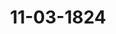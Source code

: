 ---  
schema: default  
title: 11-03-1824  
organization: Team Charlie  
notes: "<p>Description</p><p>Neunte Sitzung.

Geschehen, Frankfurt den 11. März 1824.

In Gegenwart

aller in der achten Sitzung Anwesenden.

Mit Ausnahme

von Seiten Preussens: des Herrn Gesandten, Grafen von der Goltz, für welchen

der K. K. Oesterreichische praͤsidirende Herr Gesandte, Freiherr von Münch-Belling

hausen — und

von Seiten von Mecklenburg-Schwerin u. Strelitz: des Herrn Gesandten von

Pentz, für welchen der in dieser Sitzung wieder hinzugekommene Herr Gesandte, Graf

von Eyben, substituirt war.

</p><p>§.58</p><p>Substitutionen.

Der Kaiserlich=Königliche präsidirende Herr Gesandte, Freiherr von

Münch-Bellinghausen, zeigt an, daß er sich auf Ersuchen des Königlich-Preussischen

Herrn Bundestagsgesandten, Grafen von der Goltz, beehre, in der heutigen Sitzung die

Stimme für Preussen zu führen; deßgleichen daß der Herr Bundestagsgesandte, Graf von

Eyben, von dem Großherzoglich-Mecklenburg-Schwerin- und Strelitzischen Bundestags

gesandten, Herrn von Pentz, substituirt worden sey.



</p><p>§.59</p><p>Reclamation der Domcapitularen zu Speyer, wegen der ihnen durch die

Großherzoglich=Badische Regierung auferlegten Pensionsteuer.

(1. Sitz. §. 5 d. J.)

Oesterreich. Der Kaiserlich-Königliche Hof hat bei Gelegenheit der Reclamation

der Domcapitularen zu Constanz gegen die ihnen von der Großherzoglich-Badischen Regie

rung auferlegte Besteuerung ihrer nach dem Reichsdeputations-Schlusse zu beziehenden

Sustentationen, in der 18. vorjährigen Sitzung diejenigen Gründe entwickelt, welche die

Geschichte und der Geist der durch den Artikel 15 der Bundesacte garantirten Bestimmun

gen des gedachten Reichsgrundgesetzes für die nachgesuchte Befreiung darbieten, und sich

hiernach zu Gunsten der Reclamanten erklärt.

Da nun der Anspruch der Domcapitularen zu Speyer ganz gleicher Natur ist, so vermag

der Kaiserlich-Königliche Hof bei dieser Veranlassung nur der damals dargelegten Ansicht

treu zu bleiben, und muß sich auch hier für das Princip der Befreiung, als in dem

Reichsdeputations-Schlusse begründet, aussprechen.

Wenn uͤbrigens die hohe Bundesversammlung sich unbezweifelt bestimmt finden wird, dem

in der Angelegenheit der Constanzer Domherren von der Stimmenmehrheit aufgefaßten und

zum Beschlusse erhobenen entgegengesetzten Principe auch bei der gegenwärtigen Reclamation

Folge zu geben, so wird dieselbe sich wohl auch darin einigen, daß, nach der von der Groß

herzoglich=Badischen Gesandtschaft bereits gegebenen Aufklärung, es sich in dieser Angele

genheit um keine Weigerung oder Hemmung der Rechtspflege handelt, welche einen fer

nern bundesgesetzlichen Einfluß der Bundesversammlung hierauf begründen könnte.

Preussen. In Beurtheilung der von den Domcapitularen zu Speyer angebrachten

Reclamation, wegen der ihnen durch die Großherzoglich-Badische Regierung auferlegten

Pensionssteuer, tritt der Königlich-Preussische Hof dem hierüber erstatteten Gutachten

des Herrn Referenten in so weit bei, als sich dasselbe ad 1) über die Legitimation des

Anwalts der Reclamanten, und ad 2) über die Competenz dieser hohen Versammlung

verbreitet.

Hinsichtlich der eben daselbst ad 3) bei Beleuchtung des Wesens der Reclamation

berührten allgemeinen Gründe, worauf die Reclamanten ihre Beschwerde stützen, kann

man diesseits, wegen anerkannter wesentlicher Uebereinstimmung des vorliegenden Falls mit

der früheren, bereits erledigten Beschwerde der Domcapitularen zu Constanz, auf die, in

Betreff der letzteren, am 26. Juni vorigen Jahres (18. Sitz. §. 113) abgegebene Erklärung

nur lediglich Bezug nehmen.

Die ebenfalls im gedachten Gutachten gewürdigten besondern Gründe für die von

den Reclamanten verlangte Steuerfreiheit scheinen endlich dem Königlich-Preussischen Hofe

kein Gewicht zu haben, welches die hohe Bundesversammlung bestimmen könnte, über diese

Beschwerde anders, als uͤber das fruͤhere Gesuch der Constanzer Domcapitularen zu ent

scheiden.

Möglicher Weise wäre über den Sinn des vertragsmäsigen und bloß privatrecht

lichen Verhältnisses zu dem Großherzoglich-Badischen Fiscus, woraus die Reclamanten

einen besondern Anspruch auf Steuerfreiheit ihrer Pensionen herleiten wollen, bei der dieser

halb entstandenen Differenz im Wege Rechtens zu entscheiden; denn obwohl die Ent

richtung einer Landessteuer auf einer allgemeinen Verpflichtung der Unterthanen beruht,

welche ihrer Natur nach kein Gegenstand eines Rechtsstreites seyn kann; so dürfte doch

hierdurch in einzelnen Fällen, wo aus besondern privatrechtlichen Titeln Ansprüche

auf Steuerbefreiung erhoben werden, richterliche Erörterung und Entscheidung derselben

nicht überhaupt und unbedingt, sondern nur in so weit ausgeschlossen seyn, als

die Kraft und Verbindlichkeit der behaupteten besondern Rechtstitel durch das bestehende

Steuergesetz ausdrücklich aufgehoben worden ist; namentlich würde nach Preussischem

Rechte, so wie nach einer ziemlich allgemeinen Praxis, richterliche Entscheidung solcher

Ansprüche selbst alsdann eintreten können, wenn, ohne ausdrückliche Aufhebung der

ihnen zum Grunde liegenden besondern privatrechtlichen Titel, eine Landes

steuer ganz allgemein, oder doch für alle Mitglieder einer bestimmten Classe, eingeführt

wäre.

Vorausgesetzt, der besondere privatrechtliche Titel, welchen die Reclamanten bei Be

gründung ihres Anspruchs geltend zu machen suchen, wäre durch das Großherzoglich-Badi

sche Steuergesetz nicht ausdrücklich aufgehoben; so hätten sie sich nach jener Ansicht zunächst

an die competenten Landesgerichte, nicht aber an die hohe Bundesversammlung zu wenden

gehabt, welcher erst im Falle erwiesener Justizverweigerung oder Verzögerung nach Art. 29

der Wiener Schlußacte bundesverfassungsmäsige Einwirkung in dieser Sache zustände.

Selbst unter jener Voraussetzung erschiene mithin ihre vorliegende Beschwerde zu früh

zeitig, da sie keine stattgehabte Verfolgung ihres Anspruchs vor den competenten Großher

zoglich-Badischen Landesgerichten, also auch keine von Seiten derselben erfolgte Justizver

weigerung rc. nachgewiesen haben.

Sind nun aber im Großherzogthume Baden -- wie aus der Erklaͤrung des Großherzog

lichen Herrn Bundestagsgesandten hervorgeht — alle Steuer-Exemtionen, auf wel

chen Titeln sie beruhen mögen, durch klare Gesetze ausdrücklich aufgehoben;

so fällt, nach obiger Ansicht, zugleich mit der Möglichkeit einer richterlichen Entscheidung des

Anspruchs der Reclamanten auch die Möglichkeit einer, auf den 29. Art. der Wiener Schluß

acte zu gründenden, eventuellen Einwirkung der Bundesversammlung hinweg.

Der Königlich=Preussische Hof stimmt daher, wie bei der Beschwerde der Constanzer

Domcapitularen, auch im gegenwärtigen Falle für Abweisung der Reclamanten.

Baiern.. Der Königlich-Baierische Bundestagsgesandte ist in Betreff der Recla

mation einiger pensionirten Capitularen des vormaligen Domstifts Speyer, wegen der durch

die Großherzoglich-Badische Regierung ihnen auferlegten Pensionssteuer, worüber in der

1. dießjährigen Bundestagssitzung v. 15. Januar (§. 5) Vortrag erstattet wurde, angewiesen

worden, unter Beziehung auf die hinsichtlich der ähnlichen Reclamation der Constanzer

Domcapitularen in der 18. vorjährigen Bundestagssitzung vom 26. Juni (§. 113) gege

bene Abstimmung und den sonach durch die Stimmenmehrheit gefaßten Beschluß, für die

gleichmäsige Abweisung der Reclamanten zu stimmen.

Königreich Sachsen. Seine Königliche Majestät haben Höchstihre Ansicht

über die Auslegung und Anwendung der bei der Reclamation der Domcapitularen zu Speyer

einschlagenden Stellen des Reichsdeputations-Hauptschlusses und des Art. 15 der Bundes

acte in der Abstimmung über die gleiche Reclamation der Capitularen zu Constanz (18. Sitz.

§. 113 von 1823) ausgesprochen. Da jedoch damals die entgegengesetzte Meinung die

Stimmenmehrheit für sich gehabt hat, so erachten Höchstsie der Consequenz in den Be

schlüssen des Bundestags für angemessen, daß der in jenem Falle angenommene Grundsatz

auch auf den vorliegenden in Anwendung komme.

Hannover. Die Reclamation der Domcapitularen zu Speyer ist im Wesentlichen

nicht von derjenigen verschieden, welche in der 18. Sitzung vom 26. Juni vorigen Jahres

abgewiesen ist.

Denjenigen Abgaben, mit welchen durch ein allgemeines Landesgesetz alles persönliche

Einkommen, und zwar nach einem mäsigen Ansatze, belegt ist, können sich die Reclamanten

nicht entziehen, indem das Gesetz hierunter überall keine Exemtionen zuläßt.

Die hieraus entstehende Last ist daher von allen gleich, und mithin auch von den

Reclamanten zu tragen, die aus der Zusicherung eines bestimmten Einkommens nicht eine

Exemtion von allen Steuern folgern können.

Diese Ansichten, welche der Abweisung der Domcapitularen in Constanz zum Grunde

gelegt sind, motiviren auch die Abstimmung der Gesandtschaft auf die Abweisung der gegen

wärtigen Reclamanten.

Die Reclamation der Domcapitularen zu Speyer ist von der

Würtemberg.

der Domcapitularen zu Constanz, welche durch Bundestagsbeschluß vom 26. Juni vorigen

Jahres entschieden wurde, nur in so fern verschieden, als jene nicht gleich dieser den gemach

ten Anspruch einzig auf allgemeine, aus dem Art. 53 des Reichsdeputations-Hauptschlusses

vom 25. Februar 1803, und dem Art. 15 der Deutschen Bundesacte abgeleiteten Gründe

gestützt, sondern vielmehr zu dessen Rechtfertigung sich ausserdem noch besonderer, nur

diesen einzelnen Fall betreffender Gründe, die aus einer angeblich mit der Großherzog

lich=Badischen Staatsregierung getroffenen Uebereinkunft entnommen sind, bedient haben.

In so weit die vorliegende Reclamation durch jene allgemeineren Gründe unterstütze

werden will, und mithin das Verhältniß dasselbe ist, dürfte dieselbe durch eine consequente

Anwendung des Bundestagsbeschlusses vom 26. Juni vorigen Jahres, die ähnliche Recla

mation der Domcapitularen zu Constanz betreffend, zu erledigen seyn; dagegen eignen sich

die ausserdem noch zur Unterstützung des Antrags von den Domcapitularen zu Speyer

angeführten besondern Gründe, ihrer Beschaffenheit nach, nicht zur Erörterung und

Entscheidung der Bundesversammlung, sondern einzig zu derjenigen Landesbehörde, welche

nach der Landesverfassung und den Landesgesetzen für Ansprüche der Art competent ist, an

welche daher auch die Reclamanten damit zu verweisen seyn moͤchten.

Baden: enthält sich der Abstimmung.

Kurhessen. Kurfürstliche Gesandtschaft sieht sich durch die nach dem Beschlusse

vom 15. Januar dieses Jahres erhaltene Instruction ihres allerhöchsten Hofes zu folgender

Abstimmung ermächtigt:

Nach dem, was in dem §. 5 des Protokolls von dem Herrn Referenten Namens der

Reclamations-Commission vorgetragen und von der Großherzoglich-Badischen verehrlichen

Gesandtschaft unmittelbar darauf geäussert worden ist, scheint es dermalen und in der Voraus

setzung, daß die Reclamation, in so weit selbige auf allgemeinen Gründen beruht, gleich

derjenigen der Domcapitularen zu Constanz abzuweisen sey, nur auf die beiden Fragen

anzukommen:

1) ob sich die hohe Bundesversammlung durch diese zuletzt gedachte Aeusserung bewo

gen finde, die Reclamanten mit ihrem Gesuche, auch in so weit selbiges, ihrem Anführen

nach, auf besondern Gründen ruhen soll, unbedingt und ohne Vorbehalt sofort abzuwei

sen; oder ob

2) die Großherzogliche Gesandtschaft noch vor einer definitiven Beschlußnahme zu der

sich vorbehaltenen weitern Aufklärung zu veranlassen seyn möchte?

Jenes, nämlich die alsbaldige Zurückweisung der befragten Reclamation, ohne weitere

Aufklärung der Sache von Seiten der Großherzoglich-Badischen Regierung und ohne Vor

behalt des Weg Rechtens, würde nur dann statt finden können und geschehen müssen

wenn schon nach der dermaligen Lage der Sache ausser Contestation wäre, oder ausser

Zweifel stände, daß die Großherzogliche Regierung den Reclamanten nicht, wie diese

behaupten, bei Gelegenheit der vertragsmäsig geschehenen Festsetzung des Betrags ihrer Susten

tation, die Freiheit der letztern von allen ordinären Lasten zugesichert und diese selbst

ubernommen habe, oder eine solche Uebereinkunft in Betreff der Steuern, nach vorhandenen

bestimmten Vorschriften der Badischen Landesgesetze, gar nicht habe statt finden können.

Zu der Ueberzeugung von dem einen oder von dem andern kann aber wohl das, was

zu diesem Zwecke bereits angeführt worden ist, nicht genügen.

Denn sehr verschieden von dem vorliegenden ist der Fall: wenn ein Individuum, oder

eine gewisse Classe von Staatseinwohnern, eine Ausnahme von der allgemeinen Besteuerung

auf den Grund einer besondern persönlichen Eigenschaft oder hinsichtlich einer besondern Qua

lität des Gegenstandes, welcher besteuert werden soll, in Anspruch zu nehmen, sich anmaßt.

In einem solchen Falle kann, wenn die Landesgesetze besagen, daß keine Ausnahmen von der

allgemeinen Besteuerung statt finden sollen, den Gerichten die Befugniß nicht eingeraͤumt wer

den, eine Klage, welche die Befreiung von Steuerauflagen zum Gegenstande hat, anzunehmen.

Allein, hiervon handelt es sich nicht in dem vorliegenden Falle; vielmehr von der be

sondern Behauptung der Reclamanten:

daß die Großherzoglich-Badische Regierung die Steuerlasten, welche den Reclaman

ten verfassungsmäsig hinsichtlich der früher bezogenen domcapitularischen, jetzt inca

merirten, Revenüen hätten aufgebürdet werden können, ex fisco zu leisten, ver

tragsmäsig übernommen habe.

Dieses soll schon stillschweigend dadurch geschehen seyn, daß man, mit Rücksicht auf

diese Befreiung von Steuern, Großherzoglicher Seits den Betrag ihrer Sustentation so

unverhältnißmäsig gering, wie geschehen, bestimmt, und daß man auch ihrer Seits, bloß

in dieser Voraussetzung und Erwägung, selbige in einem solchen geringen Betrage ange

nommen habe; es soll aber auch die Uebernahme der Lasten aus mehreren Stellen der

protokollarischen Verhandlungen, welche über die Regulirung dieser Sustentation statt ge

habt, und wovon sie Abschriften eingereicht haben, deutlich hervorgehen, sogar auch darin

ausgedrückt seyn.

Kann man nun wohl jene Argumentation noch nicht für schlußrichtig ansehen, auch,

nach Ansicht der Actenstücke, deren sie sich zum Beweise dieser zuletztgedachten Behauptung

bedient haben, diese, weder ihrer Form noch Inhalt nach, für beweisfähig erklären; so läßt

sich doch auch das Gegentheil nicht annehmen, und überdieß gehört -- wie von dem Herrn

Referenten ganz richtig bemerkt worden ist -- die Beurtheilung dieser Beweisführung nur zu

dem Geschäftskreise der competenten Gerichte, mithin kann diese hohe Versammlung sich

nicht daruͤber aussprechen, noch entscheiden.

Kurfürstliche Gesandtschaft hält demnach zwar ihres Orts die Sache schon jetzo zu

dem Beschlusse der hohen Bundesversammlung reif

daß die Reclamanten mit ihrem Gesuche, in so weit selbiges aus den §§. 52 u. 53

des Reichsdeputationsschlusses vom Jahre 1803, und aus dem 15. Art. der Bundes

acte hat begründet werden wollen, abzuweisen, mit ihrem weitern Vorbringen aber

wenn sie damit auszulangen glauben, an die Großherzoglich-Badischen competenten

Gerichte zu verweisen seyen.

Sollte übrigens die Großherzogliche Gesandtschaft eine weitere Aufklärung über die

Sache zu ertheilen noch geneigt seyn; so habe man nichts dabei zu erinnern, wenn der defi

nitive Beschluß bis zu deren Einbringung ausgesetzt werden wolle.

Großherzogthum Hessen. Der Gesandte ist angewiesen, sich dahin zu äussern,

daß, wenn auch der Legitimationspunct im reinen wäre, wie es nach der Ausführung des

Herrn Referenten nicht der Fall ist, die Reclamanten dennoch mit ihrem Gesuche kein Ge

hör finden könnten.

Denn was

1) die im Vortrag erwähnten allgemeinen Gründe betrifft, so konnten diese, da sie die

selben sind, deren sich die Domcapitularen zu Constanz bedienten, in vorliegender Sache so

wenig, als bei der Reclamation der letzteren, den Beifall des Großherzoglichen Hofes

erwirken.

2) Die besondern für die Reclamanten angeblich streitenden Gründe, beschränken sich

darauf, daß von aversionellen Pensionssummen die Frage ist, welche auf einem mit der

Großherzoglich-Badischen Regierung geschlossenen Sustentations-Vertrage beruhen.

Allein nicht zu gedenken, daß die Reclamanten, wie sie selbst zugestehen, sich die Be

steuerung ihrer Pensionen früher mehrmals --namentlich in den Jahren 1808 bis 1819 und

im Jahre 1813--gefallen liessen, folglich das landesherrliche Besteuerungsrecht anerkannten,

ist nicht einzusehen, wie es in dieser Beziehung einigen Unterschied machen könne, ob der

Betrag der Pensionen genau ausgemittelt, oder in vertragsmäsigen Aversionalsummen be

stimmt sey. In dem einen so wenig, wie in dem andern Falle, kann das landesherrliche

Besteuerungsrecht irgend einer Beschränkung unterliegen; in keinem von beiden läßt sich die

Competenz von Landesgerichten hier, wo es sich um die Ausübung eines Hoheitsrechts

handelt, zur. Entscheidung darüber, ob solche zulässig sey, annehmen.

Der Gesandte muß daher jenen besondern Grund für unerheblich halten, und hiernach

für unbedingte Abweisung der Reclamanten stimmen.

Dänemark, wegen Holstein und Lauenburg: stimmt, unter Bezug auf sein

Votum über die Reclamation der Constanzer Domherren, auf Abweisung.

Niederlande, wegen des Großherzogthums Luxemburg: schließt sich dieser

Abstimmung an.

Großherzoglich- und Herzoglich=Sächsische Häuser. Nachdem die hohe

Bundesversammlung, bei Gelegenheit einer ähnlichen Beschwerde der Domcapitularen zu

Constanz, in der 18. vorjährigen Sitzung (§. 113) nach Mehrheit der Stimmen bereits die

Ansicht gefaßt hat, daß der 15. Artikel der Deutschen Bundesacte im Allgemeinen Reclama

tionen der Art nicht begründe, so würde es vergeblich seyn, auf die, bei jener Veranlassung

geaͤusserten, abweichenden Bemerkungen zuruͤckzukommen.

Man beschränkt sich daher auf das, was von den Domcapitularen zu Speyer, auf den

Grund einer besondern Uebereinkunft mit der Großherzoglich-Badischen Regierung,

angeführt worden ist, und ist in dieser Hinsicht der Meinung, daß die Competenz der hohen

Bundesversammlung, wenigstens zur Zeit, nicht begründet sey.

Die Reclamanten wären also theils überhaupt, theils mindestens zur Zeit abzuweisen.

Braunschweig und Nassau. Da diese Sache, so viel die dabei in Betracht kom

menden allgemeinen Gründe betrifft, von der durch den Bundestagsbeschluß vom 26. Juni

vorigen Jahres verworfenen Reclamation der Constanzer Domcapitularen nicht verschieden

erscheint, der angeführte besondere Grund eines Vertrags aber zur Entscheidung durch eine

richterliche Behörde geeignet seyn dürfte; so wird die Abweisung der Reclamanten als eine

Folge dieser Lage der Sache angesehen.

Mecklenburg=Schwerin und Mecklenburg-Strelitz: stimmt auf Abwei

sung der Reclamanten.

Oldenburg, Anhalt und Schwarzburg. Die Gesandtschaft stimmt mit der

Mehrheit auf Abweisung der Reclamanten.

Hohenzollern, Liechtenstein, Reuß, Schaumburg-Lippe, Lippe und

Waldeck. Ihre Hochfürstlichen Durchlauchten haben, in Erwägung des in der ersten dieß

jährigen Sitzung gehaltenen Vortrags über die Reclamation der Domcapitularen zu Speyer

und der von der Großherzoglich-Badischen Bundestagsgesandtschaft deßfalls gegebenen Er

klärung, die Gesandtschaft autorisirt, dem Antrage des Herrn Referenten um so mehr ledig

lich beizutreten, als auch bereits das gleiche Gesuch der Constanzer Domherren von dieser

hohen Versammlung zurückgewiesen ist.

Die freien Städte: stimmen, unter Bezug auf das über die Reclamation der

Constanzer Domherren abgegebene Votum, ebenfalls auf Abweisung.

Hiernach wurde durch die Mehrheit

beschlossen:

daß die Domcapitularen zu Speyer mit ihrer Reclamation, wegen der ihnen von der

Großherzoglich=Badischen Regierung auferlegten Pensionssteuer, abzuweisen seyen.

</p><p>§.60</p><p>Vorstellung der Gräfin von Ottweiler, Witwe des letztverstorbenen

Fürsten Ludwig von Nassau=Saarbrücken, die Uebernahme einer

Capitalschuld von 30,900 Fl., auch

die übrigen hier angebrachten Forderungen der Saarbrückischen Gläubi

ger, Diener, Pensionisten rc. betr.

(7. Sitz. §. 50 v. J. 1824.)

Preussen. Seitdem diese hohe Versammlung sich in der 25. Sitzung des Jahres

1822 mit dem nunmehr nach §. 50 des Protokolls der 7. dießjährigen Sitzung wieder

in Anregung gekommenen Gegenstande beschäftigte, haben Preussen und Nassau unter sich

(ersteres in Vertretung seiner betheiligten Unterthanen) diejenigen factischen Verhältnisse,

aus welchen sämmtliche hier angebrachte Saarbrückische Forderungen herrühren, einer ge

meinschaftlichen gründlichen Erörterung durch ernannte Commissarien unterwerfen lassen

damit, auf den Grund dieser unumgänglich nöthigen Vorbereitung, die Natur jeder einzelnen

Classe gedachter Forderungen genauer beurtheilt und eine angemessene Entschliessung über

deren fernere Behandlung mit größerer Sicherheit gefaßt werden könne. Obgleich noch nicht

ganz vollendet, hat dieß Geschäft factischer Aufklärung doch so erhebliche, dem Zwecke ent

sprechende Resultate geliefert, daß der Königlich-Preussische Hof, in Folge einiger noch

vorzunehmenden näheren Ausmittlungen und Communicationen zwischen inneren Staatsbe

hörden, sich über sein Verhältniß zur Sache hieselbst bestimmt zu äussern im Stande seyn

wird, inzwischen aber auf eine, bisher unterbliebene, practische Anwendung des Art. 30.

der Wiener Schlußacte sich einzulassen, aus diesen und andern Gründen Anstand nehmen

müßte.

Braunschweig und Nassau. Die Gesandtschaft erklärt für Rassau, sie adhä

rire der Königlich-Preussischen Aeusserung, wonach die Saarbrückischen Verhältnisse einer

commissarischen Erörterung unterzogen würden.

Hierauf hat die Bundesversammlung

beschlossen:

daß diese Erklärungen an die in der 7. dießjährigen Sitzung ergänzte Commission,

ohne den in der 25. Sitzung (§. 202) vom Jahre 1822 gefaßten Beschluß zu alteriren,

abzugeben seyen.

</p><p>§.61</p><p>Vertheilung einer Schuld des Deutschen Großpriorats des Johanniter

Ordens an das Haus Lindenkampf und Olfers zu Münster.

(23. Sitz. §. 165 v. J. 1823.)

Hannover. In Hinsicht der Lindenkampf-Olfersschen Forderung, ist der Ge

sandte, bei fortdauernder Abwesenheit des Oberappellationsraths Falke, bevollmächtigt, der

speciellen in dieser Sache bestehenden Commission beizutreten.

Braunschweig und Nassau. Die Gesandtschaft erklärt für Rassau, daß der

Kaiserlich=Oesterreichische Bevollmächtigte es übernommen habe, das Interesse der Her

zöglich-Nassauischen Regierung bei dieser Commission zu vertreten.

Die Bundesversammlung schöpfte hieraus die Ueberzeugung, daß dem An

fange der Commissions-Verhandlungen kein Hinderniß mehr im Wege stehe.

</p><p>§.62</p><p>Anstellungsgesuch des bisherigen Bürgermeisters Pfaff zu Aschaffenburg.

Der Königlich=Dänische, Herzoglich=Holstein= und Lauenburgische

Herr Bundestagsgesandte, Graf von Eyben, giebt Namens der Reclamations

Commission Kenntniß von der Eingabe des bisherigen Bürgermeisters Pfaff zu Aschaffen

burg (Num. 14 d. J.) Anstellungsgesuch betreffend, und nach dessen Antrage wurde die

selbe ad acta gelegt.

</p><p>§.63</p><p>Vorschuß für die Militärcommission der Deutschen Bundesversamm-

lung zur Bestreitung der gemeinsamen Auslagen bei den Festungs

Local=Commissionen.

(19. Sitz. §. 163 v. J. 1822.)

Präsidium legt eine Note der Militärcommission der Deutschen Bundesversamm

lung an den Bundestags-Ausschuß vom 10. März dieses Jahres vor, worin jene, Behuf der

Vorarbeiten der aufgestellten Localcommissionen, um einen weitern Vorschuß von 2,000 Fl.

R. W. bittet.

Sämmtliche Gesandtschaften kamen überein, daß dieser Vorschuß aus der

Bundesmatrikular-Casse zu bewilligen sey; daher

Beschluß:

1) die Verwaltung der Bundesmatrikular-Casse anzuweisen, der Militaͤrcommission

der Bundesversammlung einen Vorschuß von 2,000 Fl. im 24. Fl. Fuße, Behuf der Vor

arbeiten der aufgestellten Localcommissionen, gegen Quittung zu verabfolgen, und

2) der Militärcommission davon Nachricht zu ertheilen.

</p><p>§.64</p><p>Militärleistungen und Mannschaftstellung nach der Matrikel, insbeson-

dere die Anstände hierüber zwischen Reuß=Schleiz und Reuß-Lo

benstein und Ebersdorf.

(1. Sitz. §. 12 v. J. 1824.)

Der Herr Gesandte der 16. Stimme, Freiherr von Leonhardi, legt

folgende Erklärung der Fürstlichen Häuser Reuß-Lobenstein und Ebersdorf in das

Protokoll:

In der vorläufigen Gegenerklärung, welche Ihre Hochfürstlichen Durchlauchten, die regie

renden Fürsten Reuß zu Lobenstein und Ebersdorf, hinsichtlich des in der 1. Sitzung dieses

Jahres (§. 12) vernommenen Antrags der hohen Bundesversammlung haben vorlegen

lassen, ist eine weitere Darstellung der Gründe, wovon Ihre entgegenstehende Behauptung

unterstützt wird, vorbehalten worden.

Höchstgedachte Fürsten sind stets der Directiv-Ansicht gefolgt,

daß die Urkunden des Deutschen Bundes durchgängig nur auf ein Gesammt

haus Reuß jüngerer Linie hinweisen, daß, in dessen Gemäßheit, die ein

zelnen Häuser dieser Linie die Leistungen für den Bund jederzeit in Gemeinschaft

zu erfüllen haben, und daß mithin allenthalben nur diese Gesammtheit

ohne Unterscheidung der in selbiger enthaltenen Theile und ohne

Beachtung der zwischen den letztern bestehenden innern Verhält

nisse, dem Bunde verantwortlich angesehen werden kann.

Dieses letztere wahre Sachverhältniß würde schon, nach Ihrem Dafürhalten, entscheiden

und eine innere Ausgleichung begründen, wenn auch die Verfassung des Gesammt

hauses für diese innere Auseinandersetzung die Norm nicht aufstellte. Da nun aber die

innere Haus- und Landesverfassung solche auf das bestimmteste feststellt und in Urkunden

welche sämmtlichen Fürstlichen Häusern jüngerer Linie für unantastbar gelten müssen, be

glaubigt, so vermögen die Häuser Lobenstein und Ebersdorf nicht einmal den mindesten

Anschein zu finden, mit welchem das dieser ganzen Sachlage geradezu entgegenstehende An

verlangen des Hauses Schleiz sich irgend motivirt fände, und sie zweifeln nicht, daß der

Gegenstand überall, wo derselbe eine ins Wesen eingehende Erwägung findet, in dieser

eben so wohl äusserlich und ausdrücklich klar vorgezeichneten, als auch an und für sich natür

lichen und einfachen Gestalt erkannt werden müsse.

Besonders dürfte noch der Umstand die Aufmerksamkeit auf sich ziehen, daß die genann

ten drei in der Eigenschaft souverainer Bundesglieder anerkannten Häuser der jüngern Reussi

schen Linie zusammen für jetzt nur eine Stimme in der sechzehnten Curie der engern

Versammlung und im Plenum der Bundesversammlung zu führen berechtigt sind, und daß

demnach jedes dieser Häuser, so lange es nur, in Verbindung mit den zwei übrigen, von

den wesentlichsten Rechten im Bunde Gebrauch machen kann, in einem ganz eigenthüm

lichen Verhältnisse zum Bunde sich befindet, welches von dem aller andern, unter einer

Curiatverbindung begriffenen Bundesstaaten abweicht. Dieses im Auge, wird man auch

den Gedanken folgerecht finden, daß, so wenig die genannten Häuser durch die Verträge

und Beschlüsse des Deutschen Bundes zur Zeit dazu autorisirt sind, im Mittel der hohen

Bundesversammlung ihre Rechte neben den übrigen Bundesgliedern jedes für sich iso

lirt auszuüben, eben so wenig auch irgend eine Maaßnahme, die auf sofortige Vereinze

lung dieser Häuser hinsichtlich ihrer gemeinschaftlichen Verbindlichkeiten gegen

den Bund gerichtet wäre, mit den gegenwärtigen, durch die vorliegenden Urkunden des

Bundes ausdrücklich bestimmten Verhältnissen in völligen Einklang zu bringen seyn würde.

Wiewohl demnach höchstgedachte Fürsten auf den Grund jener (nunmehr bereits be

kannten) vollständigern Darstellung die Ueberzeugung aussprechen zu dürfen glauben, daß

ein Hinderniß, welches in Folge der obschwebenden Streitigkeit für die Contingentstellung

des Reussischen Gesammthauses jüngerer Linie erwachsen könnte, nicht Ihnen zur Schuld

zu rechnen sey, so ist Ihnen doch der Zweck dieser Contingentstellung an und für sich zu

wichtig erschienen, um nicht mit größter Bereitwilligkeit zu erwägen, ob dieselbe innere

Verfassung, auf welche Sie Ihre Behauptung zu gründen sich eben so verpflichtet als be

rechtigt halten, nicht auch ein Mittel darbiete, jetzt und bis zur gütlichen, erst reifer vor

zubereitenden Beilegung, oder bis zur ordentlichen rechtlichen Entscheidung der Differenz

die ununterbrochene und vollständige Erfüllung der Ihrem Gesammthause nach der Matrikel

zukommenden Leistungen zwischen den in selbigem enthaltenen Territorial-Abtheilungen zu

sichern. Ein solches Mittel haben die Fürstlichen Häuser Lobenstein und Ebersdorf nun

allerdings zu finden geglaubt, und, im Zusammenhange desselben, dem Fürstlichen Hause

Schleiz erneute Vorschläge machen lassen, welche, mit gleichmäsiger Schonung der von beiden

Seiten zur Sprache gebrachten Verhältnisse und mit möglichster Umgehung jeder dem einen

oder dem andern Theile in jetziger Lage präjudicirlich erscheinenden Einrichtung, die Erreichung

dieses Zwecks zu vermitteln geeignet waren. Diese Vorschläge mußten sich dem gedachten Hause

vorzüglich durch die Betrachtung empfehlen, daß den Fürstlichen Häusern Lobenstein und

Ebersdorf die Aufrechthaltung ihres evident erwiesenen Besitzstandes durch eine der wohlthä

tigsten Bestimmungen in der Bundesverfassung sicher garantirt ist, und daß die hohe Bun

desversammlung bei der dargestellten Sachlage keinen nähern oder entferntern Beweggrund

finden könne, mit Beschlüssen hervorzugehen, wodurch irgend, direct oder indirect, die

gehörige Wirksamkeit der Reussischen Haus-,Landes- und Gemeinschafts-Verfassung im Ver

hältniß zum Bunde oder in den gegenseitigen innern Beziehungen der Landesportionen

factisch paralysirt werden und der Tendenz der Fürstlich-Schleizer Anträge ohne die von

der Gerechtigkeit zu erwartenden Voraussetzungen Raum gegeben würde. Das Fürstliche

Haus Schleiz, welches in seinen bisherigen Erklärungen über ein vorläufig zu treffendes

Abkommen einer hiervon ganz verschiedenen Richtung folgt, hat sich diesen Vorschlägen

noch nicht genähert. Ihre Hochfürstlichen Durchlauchten, die Fürsten Reuß zu Lobenstein

und Ebersdorf, lassen daher nunmehr die vorbehaltene umständlichere Ausführung Ihrer

Gerechtsame der hohen Bundesversammlung mit der gegenwärtigen Denkschrift übergeben,

und glauben, mit allgemeinen Bezug auf die darin enthaltenen Wünsche und Anträge, und

unter Versicherung der gewissenhaftesten Treue in der Erfüllung aller aus den Verträgen

und Beschlüssen des Bundes für sie entstehenden Verpflichtungen, hierbei noch wiederholt

das unbegrenzte Vertrauen und die sichere Erwartung ausdrücken zu müssen, auf den

Grund der jetzt vermöglichten nähern Prüfung, eine solche Aeusserung und Beschlußfassung

von Seiten der hohen Bundesversammlung erfolgen zu sehen, durch welche ein Hinderniß

dessen Schuld Sie nicht zu tragen sich bewußt sind, für's erste baldthunlichst gehoben und

einer definitiven, der Hausverfassung entsprechenden Erledigung rechtliche Bahn gelassen wird.

Ebenderselbe erklärt hiernächst für Neuß-Schleiz: Von Seiten Seiner Durch

laucht, des souverainen Fürsten Reuß-Schleiz, ist mir der Befehl geworden:

der in der Hochfürstlich-Lobensteinischen und Ebersdorfischen Denkschrift gegebenen Dar

stellung der innern Reussischen Verfassung im Allgemeinen, und namentlich dem

Puncte einer Gesammtverfassung zu widersprechen; auch keinen entgegenstehenden

Besitzstand, rücksichtlich der Beiträge zu den Bundesleistungen, diesseits einzuräumen,

indem das alte Beitragsverhältniß, das ausdrücklich für Reichs- und Kreisleistungen festge

setzt war — wie Hochfürstlich-Schleizischer Seits in denen einer verehrlichen Commission

unterm 8. d. M. übergebenen Bemerkungen, welche ehestens im Drucke vertheilt werden

sollen, und worauf man sich hier überhaupt bezieht, näher nachgewiesen worden ist — auf

die von jenen ganz verschiedenen Bundesleistungen keine Anwendung finden kann; nicht

nur sind diese etwas ganz anderes als die Reichsleistungen, sondern der Maaßstab für die

Bundesleistungen ist auch eigends bundesgesetzlich festgesetzt, und nach diesem letztern Maaß

stabe hat man sich stets Schleizischer Seits gerichtet.

So wie ich mir schließlich, für sämmtliche höchste Betheiligte, allenfalls nöthig erschei

nende fernere Bemerkungen vorbehalte; bin ich zugleich angewiesen, dieser hohen Versamm

lung noch alle diejenigen näheren Aufschlüsse zu geben, welche von Hochderselben etwa

gewünscht werden sollten.

Beide Erklärungen, sammt der zugleich übergebenen Denkschrift der Fürstlichen Häuser

Reuß=Lobenstein und Ebersdorf, wurden der in der 1. Sitzung dieses Jahres gewählten

Commission zuzustellen beschlossen.

</p><p>§.65</p><p>Einreichungs-Protokoll.

Die Eingabe

Num. 18, eingereicht am 10. März, von Dr. Ehrmann dahier, als Bevollmächtig

ten des Hofgerichtsraths Beisler und Consorten, ehemalige Rheinzoll

beamten, Beförderungsgesuch um Erledigung ihrer Pensionsrückstände-For

derung. Mit Anlage 1 u. 2.

wurde der betreffenden Commission uͤbergeben.

Folgen die Unterschriften.

</p>"  
resources:  
- format: png  
  name: Page120[58-59].png  
  url: ../../data_img/Protokolle_BV_16_1824/11-03-1824/Page120[58-59].png  
- format: png  
  name: Page121[59].png  
  url: ../../data_img/Protokolle_BV_16_1824/11-03-1824/Page121[59].png  
- format: png  
  name: Page122[59].png  
  url: ../../data_img/Protokolle_BV_16_1824/11-03-1824/Page122[59].png  
- format: png  
  name: Page123[59].png  
  url: ../../data_img/Protokolle_BV_16_1824/11-03-1824/Page123[59].png  
- format: png  
  name: Page124[59].png  
  url: ../../data_img/Protokolle_BV_16_1824/11-03-1824/Page124[59].png  
- format: png  
  name: Page125[59].png  
  url: ../../data_img/Protokolle_BV_16_1824/11-03-1824/Page125[59].png  
- format: png  
  name: Page126[59].png  
  url: ../../data_img/Protokolle_BV_16_1824/11-03-1824/Page126[59].png  
- format: png  
  name: Page127[59].png  
  url: ../../data_img/Protokolle_BV_16_1824/11-03-1824/Page127[59].png  
- format: png  
  name: Page128[60].png  
  url: ../../data_img/Protokolle_BV_16_1824/11-03-1824/Page128[60].png  
- format: png  
  name: Page129[61-62-63].png  
  url: ../../data_img/Protokolle_BV_16_1824/11-03-1824/Page129[61-62-63].png  
- format: png  
  name: Page130[63-64].png  
  url: ../../data_img/Protokolle_BV_16_1824/11-03-1824/Page130[63-64].png  
- format: png  
  name: Page131[64].png  
  url: ../../data_img/Protokolle_BV_16_1824/11-03-1824/Page131[64].png  
- format: png  
  name: Page132[64].png  
  url: ../../data_img/Protokolle_BV_16_1824/11-03-1824/Page132[64].png  
- format: png  
  name: Page133[64-65].png  
  url: ../../data_img/Protokolle_BV_16_1824/11-03-1824/Page133[64-65].png  
category:   
  - Protokolle_BV_16_1824  
maintainer: Henry Frederick Lutterodt  
maintainer_email: h.lutterodt.21@abdn.ac.uk  
---
